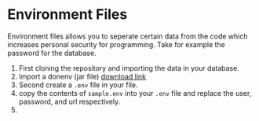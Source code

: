# Environment Files
Environment files allows you to seperate certain data from the code which increases personal security for programming. Take for example the password for the database.

1. First cloning the repository and importing the data in your database.
2. Import a donenv (jar file) [download link](https://repo1.maven.org/maven2/io/github/cdimascio/dotenv-java/3.0.0/dotenv-java-3.0.0.jar) 
3. Second create a `.env` file in your file.
4. copy the contents of `sample.env` into your `.env` file and replace the user, password, and url respectively.
5. 
